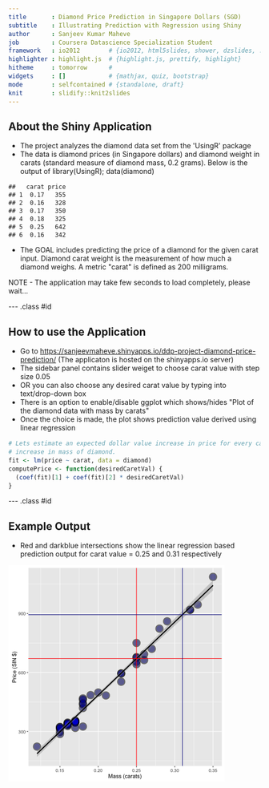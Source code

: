 ```yaml
---
title       : Diamond Price Prediction in Singapore Dollars (SGD)
subtitle    : Illustrating Prediction with Regression using Shiny
author      : Sanjeev Kumar Maheve
job         : Coursera Datascience Specialization Student
framework   : io2012        # {io2012, html5slides, shower, dzslides, ...}
highlighter : highlight.js  # {highlight.js, prettify, highlight}
hitheme     : tomorrow      # 
widgets     : []            # {mathjax, quiz, bootstrap}
mode        : selfcontained # {standalone, draft}
knit        : slidify::knit2slides
---
```


## About the Shiny Application

* The project analyzes the diamond data set from the 'UsingR' package
* The data is diamond prices (in Singapore dollars) and diamond weight in carats (standard measure of diamond mass, 0.2 grams). Below is the output of library(UsingR); data(diamond)

```
##   carat price
## 1  0.17   355
## 2  0.16   328
## 3  0.17   350
## 4  0.18   325
## 5  0.25   642
## 6  0.16   342
```
* The GOAL includes predicting the price of a diamond for the given carat input. Diamond carat weight is the measurement of how much a diamond weighs. A metric "carat" is defined as 200 milligrams.

NOTE - The application may take few seconds to load completely, please wait...

--- .class #id 

## How to use the Application
* Go to https://sanjeevmaheve.shinyapps.io/ddp-project-diamond-price-prediction/ (The applicaton is hosted on the shinyapps.io server)
* The sidebar panel contains slider weiget to choose carat value with step size 0.05
* OR you can also choose any desired carat value by typing into text/drop-down box
* There is an option to enable/disable ggplot which shows/hides "Plot of the diamond data with mass by carats"
* Once the choice is made, the plot shows prediction value derived using linear regression


```r
# Lets estimate an expected dollar value increase in price for every carat 
# increase in mass of diamond.
fit <- lm(price ~ carat, data = diamond)
computePrice <- function(desiredCaretVal) {
  (coef(fit)[1] + coef(fit)[2] * desiredCaretVal)
}
```

--- .class #id 

## Example Output
* Red and darkblue intersections show the linear regression based prediction output for carat value = 0.25 and 0.31 respectively

![plot of chunk unnamed-chunk-3](figure/unnamed-chunk-3-1.png)
